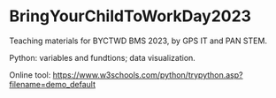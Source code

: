 # BringYourChildToWorkDay2023

Teaching materials for BYCTWD BMS 2023, by GPS IT and PAN STEM.

Python: variables and fundtions; data visualization.

Online tool: https://www.w3schools.com/python/trypython.asp?filename=demo_default

